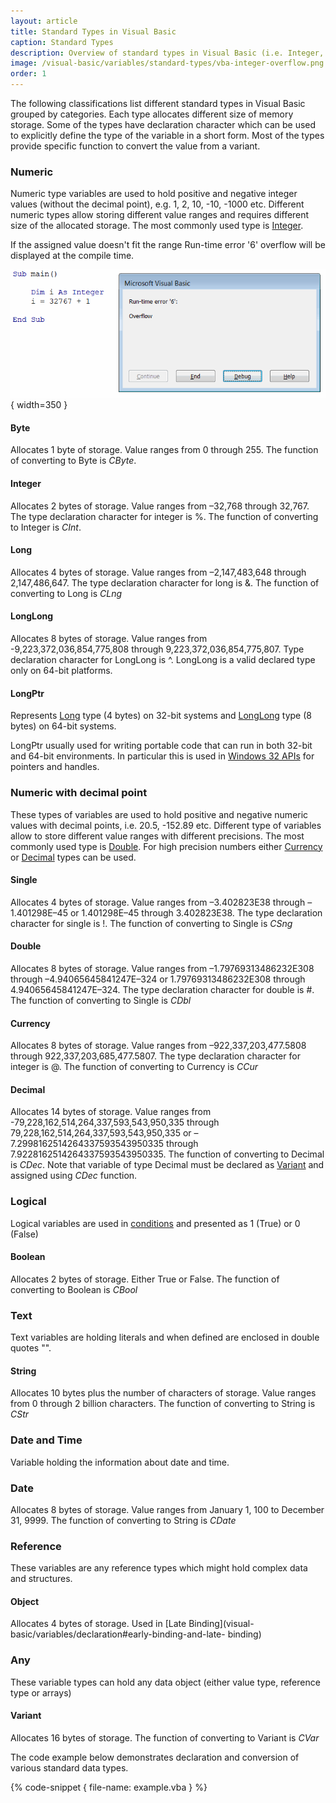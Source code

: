 ```yaml
---
layout: article
title: Standard Types in Visual Basic
caption: Standard Types
description: Overview of standard types in Visual Basic (i.e. Integer, String, Double, Object etc.) in Visual Basic
image: /visual-basic/variables/standard-types/vba-integer-overflow.png
order: 1
---
```

The following classifications list different standard types in Visual Basic grouped by categories. Each type allocates different size of memory storage. Some of the types have declaration character which can be used to explicitly define the type of the variable in a short form. Most of the types provide specific function to convert the value from a variant.

### Numeric

Numeric type variables are used to hold positive and negative integer values (without the decimal point), e.g. 1, 2, 10, -10, -1000 etc. Different numeric types allow storing different value ranges and requires different size of the allocated storage. The most commonly used type is [Integer](#integer).

If the assigned value doesn't fit the range Run-time error '6' overflow will be displayed at the compile time.

![Run-time error '6' overflow when assigned integer value out of the accepted range](vba-integer-overflow.png){ width=350 }

#### Byte
Allocates 1 byte of storage. Value ranges from 0 through 255. The function of converting to Byte is *CByte*.

#### Integer
Allocates 2 bytes of storage. Value ranges from –32,768 through 32,767. The type declaration character for integer is %. The function of converting to Integer is *CInt*.

#### Long 
Allocates 4 bytes of storage. Value ranges from –2,147,483,648 through 2,147,486,647. The type declaration character for long is &. The function of converting to Long is *CLng*

#### LongLong
Allocates 8 bytes of storage. Value ranges from -9,223,372,036,854,775,808 through 9,223,372,036,854,775,807. Type declaration character for LongLong is ^. LongLong is a valid declared type only on 64-bit platforms.

#### LongPtr
Represents [Long](#long) type (4 bytes) on 32-bit systems and [LongLong](longlong) type (8 bytes) on 64-bit systems.

LongPtr usually used for writing portable code that can run in both 32-bit and 64-bit environments. In particular this is used in [Windows 32 APIs](visual-basic/windows-api) for pointers and handles.

### Numeric with decimal point
These types of variables are used to hold positive and negative numeric values with decimal points, i.e. 20.5, -152.89 etc. Different type of variables allow to store different value ranges with different precisions. The most commonly used type is [Double](double). For high precision numbers either [Currency](currency) or [Decimal](decimal) types can be used.

#### Single
Allocates 4 bytes of storage. Value ranges from –3.402823E38 through –1.401298E–45 or 1.401298E–45 through 3.402823E38. The type declaration character for single is !. The function of converting to Single is *CSng*

#### Double
Allocates 8 bytes of storage. Value ranges from –1.79769313486232E308 through –4.94065645841247E–324 or 1.79769313486232E308 through 4.94065645841247E–324. The type declaration character for double is #. The function of converting to Single is *CDbl*

#### Currency
Allocates 8 bytes of storage. Value ranges from –922,337,203,477.5808 through 922,337,203,685,477.5807. The type declaration character for integer is @. The function of converting to Currency is *CCur*

#### Decimal
Allocates 14 bytes of storage. Value ranges from -79,228,162,514,264,337,593,543,950,335 through 79,228,162,514,264,337,593,543,950,335 or –7.2998162514264337593543950335 through 7.9228162514264337593543950335.  The function of converting to Decimal is *CDec*. Note that variable of type Decimal must be declared as [Variant](visual-basic/variables/standard-types#variant) and assigned using *CDec* function.

### Logical
Logical variables are used in [conditions](visual-basic/conditions) and presented as 1 (True) or 0 (False)

#### Boolean
Allocates 2 bytes of storage. Either True or False. The function of converting to Boolean is *CBool*

### Text
Text variables are holding literals and when defined are enclosed in double quotes "".

#### String
Allocates 10 bytes plus the number of characters of storage. Value ranges from 0 through 2 billion characters. The function of converting to String is *CStr*

### Date and Time
Variable holding the information about date and time.

### Date
Allocates 8 bytes of storage. Value ranges from January 1, 100 to December 31, 9999. The function of converting to String is *CDate*

### Reference 
These variables are any reference types which might hold complex data and structures.

#### Object
Allocates 4 bytes of storage. Used in [Late Binding](visual-basic/variables/declaration#early-binding-and-late- binding)

### Any
These variable types can hold any data object (either value type, reference type or arrays)

#### Variant
Allocates 16 bytes of storage. The function of converting to Variant is *CVar*

The code example below demonstrates declaration and conversion of various standard data types.

{% code-snippet { file-name: example.vba } %}
